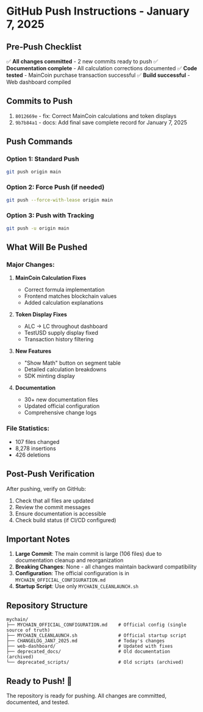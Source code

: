 # GitHub Push Instructions - January 7, 2025

## Pre-Push Checklist

✅ **All changes committed** - 2 new commits ready to push
✅ **Documentation complete** - All calculation corrections documented
✅ **Code tested** - MainCoin purchase transaction successful
✅ **Build successful** - Web dashboard compiled

## Commits to Push

1. `8012669e` - fix: Correct MainCoin calculations and token displays
2. `9b7b84a1` - docs: Add final save complete record for January 7, 2025

## Push Commands

### Option 1: Standard Push
```bash
git push origin main
```

### Option 2: Force Push (if needed)
```bash
git push --force-with-lease origin main
```

### Option 3: Push with Tracking
```bash
git push -u origin main
```

## What Will Be Pushed

### Major Changes:
1. **MainCoin Calculation Fixes**
   - Correct formula implementation
   - Frontend matches blockchain values
   - Added calculation explanations

2. **Token Display Fixes**
   - ALC → LC throughout dashboard
   - TestUSD supply display fixed
   - Transaction history filtering

3. **New Features**
   - "Show Math" button on segment table
   - Detailed calculation breakdowns
   - SDK minting display

4. **Documentation**
   - 30+ new documentation files
   - Updated official configuration
   - Comprehensive change logs

### File Statistics:
- 107 files changed
- 8,278 insertions
- 426 deletions

## Post-Push Verification

After pushing, verify on GitHub:
1. Check that all files are updated
2. Review the commit messages
3. Ensure documentation is accessible
4. Check build status (if CI/CD configured)

## Important Notes

1. **Large Commit**: The main commit is large (106 files) due to documentation cleanup and reorganization
2. **Breaking Changes**: None - all changes maintain backward compatibility
3. **Configuration**: The official configuration is in `MYCHAIN_OFFICIAL_CONFIGURATION.md`
4. **Startup Script**: Use only `MYCHAIN_CLEANLAUNCH.sh`

## Repository Structure

```
mychain/
├── MYCHAIN_OFFICIAL_CONFIGURATION.md    # Official config (single source of truth)
├── MYCHAIN_CLEANLAUNCH.sh               # Official startup script
├── CHANGELOG_JAN7_2025.md               # Today's changes
├── web-dashboard/                       # Updated with fixes
├── deprecated_docs/                     # Old documentation (archived)
└── deprecated_scripts/                  # Old scripts (archived)
```

## Ready to Push! 🚀

The repository is ready for pushing. All changes are committed, documented, and tested.